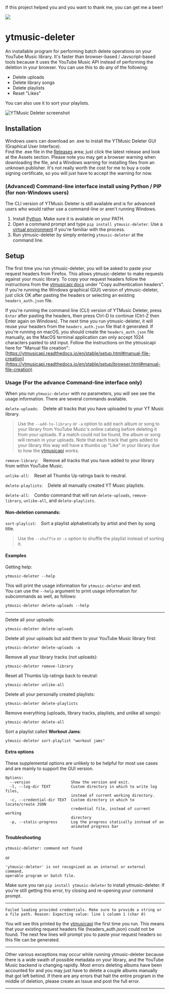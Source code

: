 If this project helped you and you want to thank me, you can get me a beer!

<a href="https://www.buymeacoffee.com/jewbix.cube"><img src="https://img.buymeacoffee.com/button-api/?text=Buy me a beer&emoji=🍻&slug=jewbix.cube&button_colour=FFDD00&font_colour=000000&font_family=Arial&outline_colour=000000&coffee_colour=ffffff"></a>

# ytmusic-deleter
An installable program for performing batch delete operations on your YouTube Music library. It's faster than browser-based / Javscript-based tools because it uses the YouTube Music API instead of performing the deletion in your browser. You can use this to do any of the following:
- Delete uploads
- Delete library songs
- Delete playlists
- Reset "Likes"

You can also use it to sort your playlists.

![YTMusic Deleter screenshot](https://i.imgur.com/ZmGl58E.gif)  

## Installation
Windows users can download an .exe to install the YTMusic Deleter GUI (Graphical User Interface).  
Find the .exe file in the [Releases](https://github.com/apastel/ytmusic-deleter/releases) area; just click the latest release and look at the Assets section. Please note you may get a browser warning when downloading the file, and a Windows warning for installing files from an unknown publisher. It's not really worth the cost for me to buy a code signing certificate, so you will just have to accept the warning for now.

### (Advanced) Command-line interface install using Python / PIP (for non-Windows users)
The CLI version of YTMusic Deleter is still available and is for advanced users who would rather use a command-line or aren't running Windows.
1. Install [Python](https://www.python.org/downloads/). Make sure it is available on your PATH.
1. Open a command prompt and type `pip install ytmusic-deleter`. Use a [virtual environment](https://virtualenv.pypa.io/en/latest/) if you're familiar with the process.
1. Run ytmusic-deleter by simply entering `ytmusic-deleter` at the command line.

## Setup
The first time you run ytmusic-deleter, you will be asked to paste your request headers from Firefox. This allows ytmusic-deleter to make requests against your music library. To copy your request headers follow the instructions from the [ytmusicapi docs](https://ytmusicapi.readthedocs.io/en/stable/setup/browser.html) under "Copy authentication headers". If you're running the Windows graphical (GUI) version of ytmusic-deleter, just click OK after pasting the headers or selecting an existing `headers_auth.json` file.

If you're running the command line (CLI) version of YTMusic Deleter, press `Enter` after pasting the headers, then press Ctrl-D to continue (Ctrl-Z then Enter again on Windows). The next time you run ytmusic-deleter, it will reuse your headers from the `headers_auth.json` file that it generated. If you're running on macOS, you should create the `headers_auth.json` file manually, as the MacOS terminal application can only accept 1024 characters pasted to std input. Follow the instructions on the ytmusicapi here for "Manual file creation": [https://ytmusicapi.readthedocs.io/en/stable/setup.html#manual-file-creation](https://ytmusicapi.readthedocs.io/en/stable/setup/browser.html#manual-file-creation)

### Usage (For the advance Command-line interface only)
When you run `ytmusic-deleter` with no parameters, you will see see the usage information. There are several commands available.

`delete-uploads`:&nbsp;&nbsp;&nbsp;&nbsp;Delete all tracks that you have uploaded to your YT Music library.

>Use the `--add-to-library` or `-a` option to add each album or song to your library from YouTube Music's online catalog before deleting it from your uploads. If a match could not be found, the album or song will remain in your uploads. Note that each track that gets added to your library this way will have a thumbs up "Like" in your library due to how the [ytmusicapi](https://github.com/sigma67/ytmusicapi/) works.

`remove-library`:&nbsp;&nbsp;&nbsp;&nbsp;Remove all tracks that you have added to your library from within YouTube Music.

`unlike-all`:&nbsp;&nbsp;&nbsp;&nbsp;Reset all Thumbs Up ratings back to neutral.

`delete-playlists`:&nbsp;&nbsp;&nbsp;&nbsp;Delete all manually created YT Music playlists.

`delete-all`:&nbsp;&nbsp;&nbsp;&nbsp;Combo command that will run `delete-uploads`, `remove-library`, `unlike-all`, and `delete-playlists`.
#### Non-deletion commands:
`sort-playlist`:&nbsp;&nbsp;&nbsp;&nbsp;Sort a playlist alphabetically by artist and then by song title.

>Use the `--shuffle` or `-s` option to shuffle the playlist instead of sorting it.
#### Examples

Getting help:
```
ytmusic-deleter --help
```
This will print the usage information for `ytmusic-deleter` and exit.  
You can use the `--help` argument to print usage information for subcommands as well, as follows:
```
ytmusic-deleter delete-uploads --help
```
---
Delete all your uploads:
```
ytmusic-deleter delete-uploads
```
Delete all your uploads but add them to your YouTube Music library first:
```
ytmusic-deleter delete-uploads -a
```
Remove all your library tracks (not uploads):
```
ytmusic-deleter remove-library
```
Reset all Thumbs Up ratings back to neutral:
```
ytmusic-deleter unlike-all
```
Delete all your personally created playlists:
```
ytmusic-deleter delete-playlists
```
Remove everything (uploads, library tracks, playlists, and unlike all songs):
```
ytmusic-deleter delete-all
```
Sort a playlist called **Workout Jams**:
```
ytmusic-deleter sort-playlist "workout jams"
```

#### Extra options
These supplemental options are unlikely to be helpful for most use cases and are mainly to support the GUI version.
```
Options:
  --version                  Show the version and exit.
  -l, --log-dir TEXT         Custom directory in which to write log files,
                             instead of current working directory.
  -c, --credential-dir TEXT  Custom directory in which to locate/create JSON
                             credential file, instead of current working
                             directory
  -p, --static-progress      Log the progress statically instead of an
                             animated progress bar
```
#### Troubleshooting
```
ytmusic-deleter: command not found
```
or
```
'ytmusic-deleter' is not recognized as an internal or external command,
operable program or batch file.
```
Make sure you ran `pip install ytmusic-deleter` to install ytmusic-deleter. If you're still getting this error, try closing and re-opening your command prompt.

---
```
Failed loading provided credentials. Make sure to provide a string or a file path. Reason: Expecting value: line 1 column 1 (char 0)
```
You will see this printed by the [ytmusicapi](https://github.com/sigma67/ytmusicapi) the first time you run. This means that your existing request headers file (headers_auth.json) could not be found. The next few lines will prompt you to paste your request headers so this file can be generated.

---
Other various exceptions may occur while running ytmusic-deleter because there is a wide swath of possible metadata on your library, and the YouTube Music backend is changing rapidly. Most errors deleting albums have been accounted for and you may just have to delete a couple albums manually that got left behind. If there are any errors that halt the entire program in the middle of deletion, please create an Issue and post the full error.

---
